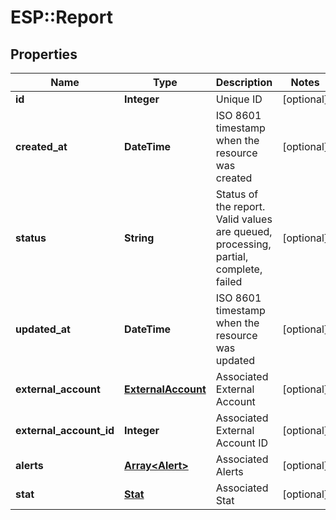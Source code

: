 # ESP::Report

## Properties
Name | Type | Description | Notes
------------ | ------------- | ------------- | -------------
**id** | **Integer** | Unique ID | [optional] 
**created_at** | **DateTime** | ISO 8601 timestamp when the resource was created | [optional] 
**status** | **String** | Status of the report. Valid values are queued, processing, partial, complete, failed | [optional] 
**updated_at** | **DateTime** | ISO 8601 timestamp when the resource was updated | [optional] 
**external_account** | [**ExternalAccount**](ExternalAccount.md) | Associated External Account | [optional] 
**external_account_id** | **Integer** | Associated External Account ID | [optional] 
**alerts** | [**Array&lt;Alert&gt;**](Alert.md) | Associated Alerts | [optional] 
**stat** | [**Stat**](Stat.md) | Associated Stat | [optional] 


